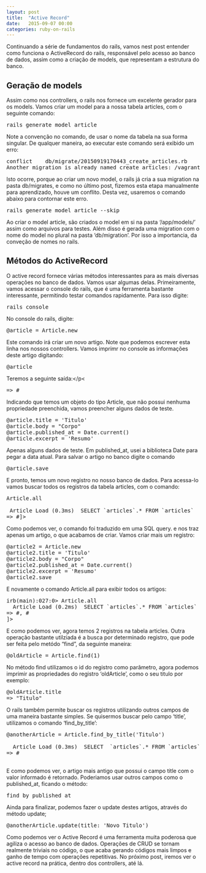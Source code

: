 ```yaml
---
layout: post
title:  "Active Record"
date:   2015-09-07 00:00
categories: ruby-on-rails
---
```


Continuando a série de fundamentos do rails, vamos nest post entender como funciona o ActiveRecord do rails, responsável pelo acesso ao banco de dados, assim como a criação de models, que representam a estrutura do banco.

## Geração de models

Assim como nos controllers, o rails nos fornece um excelente gerador para os models. Vamos criar um model para a nossa tabela articles, com o seguinte comando:

<pre>rails generate model article</pre>

Note a convenção no comando, de usar o nome da tabela na sua forma singular. De qualquer maneira, ao executar este comando será exibido um erro:

<pre>conflict    db/migrate/20150919170443_create_articles.rb
Another migration is already named create_articles: /vagrant/blog/db/migrate/20150919161211_create_articles.rb. Use --force to replace this migration or --skip to ignore conflicted file.
</pre>

Isto ocorre, porque ao criar um novo model, o rails já cria a sua migration na pasta db/migrates, e como no último post, fizemos esta etapa manualmente para aprendizado, houve um conflito. Desta vez, usaremos o comando abaixo para contornar este erro.

<pre>rails generate model article --skip</pre>

Ao criar o model article, são criados o model em si na pasta ‘/app/models/’ assim como arquivos para testes. Além disso é gerada uma migration com o nome do model no plural na pasta ‘db/migration’. Por isso a importancia, da conveção de nomes no rails.

## Métodos do ActiveRecord

O active record fornece várias métodos interessantes para as mais diversas operações no banco de dados. Vamos usar algumas delas. Primeiramente, vamos acessar o console do rails, que é uma ferramenta bastante interessante, permitindo testar comandos rapidamente. Para isso digite:

<pre>rails console</pre>

No console do rails, digite:

<pre>@article = Article.new</pre>

Este comando irá criar um novo artigo. Note que podemos escrever esta linha nos nossos controllers. Vamos imprimr no console as informações deste artigo digitando:

<pre>@article</pre>

Teremos a seguinte saída:</p<

<pre>=> #<Article id: nil, title: nil, body: nil, published_at: nil, excerpt: nil></pre>

Indicando que temos um objeto do tipo Article, que não possui nenhuma propriedade preenchida, vamos preencher alguns dados de teste.


<pre>
@article.title = 'Titulo'
@article.body = "Corpo"
@article.published_at = Date.current()
@article.excerpt = 'Resumo'
</pre>

Apenas alguns dados de teste. Em published_at, usei a biblioteca Date para pegar a data atual. Para salvar o artigo no banco digite o comando

<pre>@article.save</pre>

E pronto, temos um novo registro no nosso banco de dados. Para acessa-lo vamos buscar todos os registros da tabela articles, com o comando:

<pre>
Article.all

 Article Load (0.3ms)  SELECT `articles`.* FROM `articles`
=> #<ActiveRecord::Relation [#<Article id: 1, title: "Titulo", body: "Corpo", published_at: "2015-09-19 00:00:00", excerpt: "Resumo">]>
</pre>

Como podemos ver, o comando foi traduzido em uma SQL query. e nos traz apenas um artigo, o que acabamos de criar. Vamos criar mais um registro:

<pre>
@article2 = Article.new
@article2.title = 'Titulo'
@article2.body = "Corpo"
@article2.published_at = Date.current()
@article2.excerpt = 'Resumo'
@article2.save
</pre>

E novamente o comando Article.all para exibir todos os artigos:

<pre>
irb(main):027:0> Article.all
  Article Load (0.2ms)  SELECT `articles`.* FROM `articles`
=> #<ActiveRecord::Relation [#<Article id: 1, title: "Titulo", body: "Corpo", published_at: "2015-09-19 00:00:00", excerpt: "Resumo">, #<Article id: 2, title: "Titulo", body: "Corpo", published_at: "2015-09-19 00:00:00", excerpt: "Resumo">]>
</pre>

E como podemos ver, agora temos 2 registros na tabela articles. Outra operação bastante utilziada é a busca por determinado registro, que pode ser feita pelo metódo “find”, da seguinte maneira:


<pre>@oldArticle = Article.find(1)</pre>

No método find utilizamos o id do registro como parâmetro, agora podemos imprimir as propriedades do registro ‘oldArticle’, como o seu titulo por exemplo:

<pre>
@oldArticle.title
=> "Titulo"
</pre>

O rails também permite buscar os registros utilizando outros campos de uma maneira bastante simples. Se quisermos buscar pelo campo ‘title’, utilizamos o comando ‘find_by_title’:

<pre>
@anotherArticle = Article.find_by_title('Titulo')

  Article Load (0.3ms)  SELECT  `articles`.* FROM `articles` WHERE `articles`.`title` = 'Titulo' LIMIT 1
=> #<Article id: 1, title: "Titulo", body: "Corpo", published_at: "2015-09-19 00:00:00", excerpt: "Resumo">
</pre>

E como podemos ver, o artigo mais antigo que possui o campo title com o valor informado é retornado. Poderiamos usar outros campos como o published_at, ficando o método:


<pre>find_by_published_at</pre>

Ainda para finalizar, podemos fazer o update destes artigos, através do método update;

<pre>
@anotherArticle.update(title: 'Novo Titulo')
</pre>

Como podemos ver o Active Record é uma ferramenta muita poderosa que agiliza o acesso ao banco de dados. Operações de CRUD se tornam realmente triviais no código, o que acaba gerando códigos mais limpos e ganho de tempo com operações repetitivas. No próximo post, iremos ver o active record na prática, dentro dos controllers, até lá.